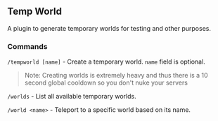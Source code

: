 ## Temp World
A plugin to generate temporary worlds for testing and other purposes.

### Commands
`/tempworld [name]` - Create a temporary world. `name` field is optional.
> Note: Creating worlds is extremely heavy and thus there is a 10 second global cooldown so you don't nuke your servers

`/worlds` - List all available temporary worlds.

`/world <name>` - Teleport to a specific world based on its name.